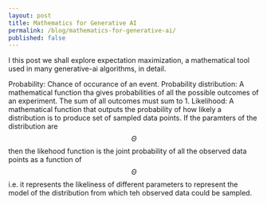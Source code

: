 ```yaml
---
layout: post
title: Mathematics for Generative AI
permalink: /blog/mathematics-for-generative-ai/
published: false
---
```


I this post we shall explore expectation maximization, a mathematical tool used in many generative-ai algorithms, in detail.  

Probability: Chance of occurance of an event.
Probability distribution: A mathematical function tha gives probabilities of all the possible outcomes of an experiment. The sum of all outcomes must sum to 1.
Likelihood:  A mathematical function that outputs the probability of how likely a distribution is to produce set of sampled data points. If the paramters of the distribution are $$ \Theta $$ then the likehood function is the joint probability of all the observed data points as a function of $$ \Theta $$ i.e. it represents the likeliness of different parameters to represent the model of the distribution  from which teh observed data could be sampled.
